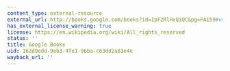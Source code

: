 ```yaml
---
content_type: external-resource
external_url: http://books.google.com/books?id=IpF2RlHxQiQC&pg=PA159#v=onepage
has_external_license_warning: true
license: https://en.wikipedia.org/wiki/All_rights_reserved
status: ''
title: Google Books
uid: 162d9edd-9eb3-4fe1-96ba-c63dd2a83e4e
wayback_url: ''
---
```


